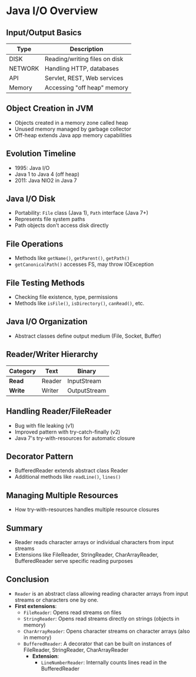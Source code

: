 # Java I/O Overview

## Input/Output Basics
| Type         | Description                                         |
|--------------|-----------------------------------------------------|
| DISK         | Reading/writing files on disk                        |
| NETWORK      | Handling HTTP, databases                             |
| API          | Servlet, REST, Web services                          |
| Memory       | Accessing "off heap" memory                          |

## Object Creation in JVM
- Objects created in a memory zone called heap
- Unused memory managed by garbage collector
- Off-heap extends Java app memory capabilities

## Evolution Timeline
- 1995: Java I/O
- Java 1 to Java 4 (off heap)
- 2011: Java NIO2 in Java 7

## Java I/O Disk
- Portability: `File` class (Java 1), `Path` interface (Java 7+)
- Represents file system paths
- Path objects don't access disk directly

## File Operations
- Methods like `getName()`, `getParent()`, `getPath()`
- `getCanonicalPath()` accesses FS, may throw IOException

## File Testing Methods
- Checking file existence, type, permissions
- Methods like `isFile()`, `isDirectory()`, `canRead()`, etc.

## Java I/O Organization
- Abstract classes define output medium (File, Socket, Buffer)

## Reader/Writer Hierarchy
| Category   | Text                       | Binary                   |
|------------|----------------------------|--------------------------|
| **Read**   | Reader                     | InputStream              |
| **Write**  | Writer                     | OutputStream             |

## Handling Reader/FileReader
- Bug with file leaking (v1)
- Improved pattern with try-catch-finally (v2)
- Java 7's try-with-resources for automatic closure

## Decorator Pattern
- BufferedReader extends abstract class Reader
- Additional methods like `readLine()`, `lines()`

## Managing Multiple Resources
- How try-with-resources handles multiple resource closures

## Summary
- Reader reads character arrays or individual characters from input streams
- Extensions like FileReader, StringReader, CharArrayReader, BufferedReader serve specific reading purposes

## Conclusion
- `Reader` is an abstract class allowing reading character arrays from input streams or characters one by one.
- **First extensions**:
    - `FileReader`: Opens read streams on files
    - `StringReader`: Opens read streams directly on strings (objects in memory)
    - `CharArrayReader`: Opens character streams on character arrays (also in memory)
    - `BufferedReader`: A decorator that can be built on instances of FileReader, StringReader, CharArrayReader
        - **Extension**:
            - `LineNumberReader`: Internally counts lines read in the BufferedReader
